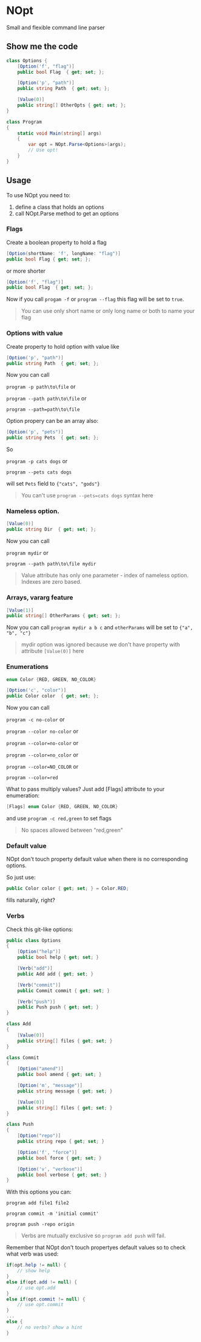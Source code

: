 # NOpt

Small and flexible command line parser


## Show me the code

``` cs
class Options {
    [Option('f', "flag")]
    public bool Flag  { get; set; };

    [Option('p', "path")]
    public string Path  { get; set; };

    [Value(0)]
    public string[] OtherOpts { get; set; };
}

class Program
{
    static void Main(string[] args)
    {
        var opt = NOpt.Parse<Options>(args);
        // Use opt!
    }
}
```

## Usage

To use NOpt you need to:

1) define a class that holds an options
2) call NOpt.Parse method to get an options


### Flags

Create a boolean property to hold a flag
``` cs
[Option(shortName: 'f', longName: "flag")]
public bool Flag { get; set; };
```
or more shorter
``` cs
[Option('f', "flag")]
public bool Flag  { get; set; };
```
Now if you call `progam -f` or `program --flag` this flag will be set to `true`.
> You can use only short name or only long name or both to name your flag


### Options with value

Create property to hold option with value like
``` cs
[Option('p', "path")]
public string Path  { get; set; };
```
Now you can call 

`program -p path\to\file` or 

`program --path path\to\file` or 

`program --path=path\to\file`

Option propery can be an array also:
``` cs
[Option('p', "pets")]
public string Pets  { get; set; };
```

So

`program -p cats dogs` or

`program --pets cats dogs`

will set `Pets` field to `{"cats", "gods"}`
> You can't use `program --pets=cats dogs` syntax here

### Nameless option.

``` cs
[Value(0)]
public string Dir  { get; set; };
```
Now you can call 

`program mydir` or 

`program --path path\to\file mydir`
> Value attribute has only one parameter - index of nameless option. Indexes are zero based.


### Arrays, vararg feature

``` cs
[Value(1)]
public string[] OtherParams { get; set; }; 
```
Now you can call `program mydir a b c` and `otherParams` will be set to `{"a", "b", "c"}`
> mydir option was ignored because we don't have property with attribute `[Value(0)]` here


### Enumerations
``` cs 
enum Color {RED, GREEN, NO_COLOR}
```
``` cs
[Option('c', "color")]
public Color color  { get; set; };
```
Now you can call 

`program -c no-color` or 

`program --color no-color` or 

`program --color=no-color` or 

`program --color=no_color` or 

`program --color=NO_COLOR` or 

`program --color=red`

What to pass multiply values? Just add [Flags] attribute to your enumeration:

``` cs 
[Flags] enum Color {RED, GREEN, NO_COLOR}
```

and use `program -c red,green` to set flags
> No spaces allowed between "red,green"

### Default value
NOpt don't touch property default value when there is no corresponding options. 

So just use:
``` cs
public Color color { get; set; } = Color.RED;
```

fills naturally, right?


### Verbs

Check this git-like options:
``` cs
public class Options
{
    [Option("help")]
    public bool help { get; set; }

    [Verb("add")]
    public Add add { get; set; }

    [Verb("commit")]
    public Commit commit { get; set; }

    [Verb("push")]
    public Push push { get; set; }
}

class Add
{
    [Value(0)]
    public string[] files { get; set; }
}

class Commit
{
    [Option("amend")]
    public bool amend { get; set; }

    [Option('m', "message")]
    public string message { get; set; }

    [Value(0)]
    public string[] files { get; set; }
}

class Push
{
    [Option("repo")]
    public string repo { get; set; }

    [Option('f', "force")]
    public bool force { get; set; }

    [Option('v', "verbose")]
    public bool verbose { get; set; }
}
```

With this options you can:

`program add file1 file2`

`program commit -m 'initial commit'`

`program push -repo origin`

>Verbs are mutually exclusive so `program add push` will fail.

Remember that NOpt don't touch propertyes default values so to check what verb was used:
``` cs
if(opt.help != null) {
    // show help
}
else if(opt.add != null) {
    // use opt.add
}
else if(opt.commit != null) {
    // use opt.commit
}
...
else {
    // no verbs? show a hint
}
```
